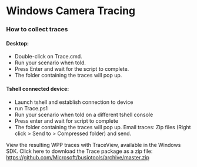 # Windows Camera Tracing

### How to collect traces
#### Desktop:
- Double-click on Trace.cmd.
- Run your scenario when told.
- Press Enter and wait for the script to complete.
- The folder containing the traces will pop up.

#### Tshell connected device:
- Launch tshell and establish connection to device
- run Trace.ps1
- Run your scenario when told on a different tshell console
- Press enter and wait for script to complete
- The folder containing the traces will pop up.
Email traces:
Zip files (Right click > Send to > Compressed folder) and send.

View the resulting WPP traces with TraceView, available in the Windows SDK.
Click here to download the Trace package as a zip file: https://github.com/Microsoft/busiotools/archive/master.zip

